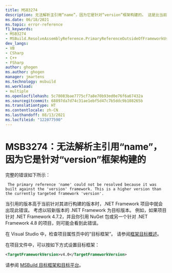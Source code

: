 ```yaml
---
title: MSB3274
description: 无法解析主引用“name”，因为它是针对“version”框架构建的。 这是比当前目标框架“version”更高的版本
ms.date: 06/18/2021
ms.topic: error-reference
f1_keywords:
- MSB3274
- MSBuild.ResolveAssemblyReference.PrimaryReferenceOutsideOfFrameworkUsingAttribute
dev_langs:
- VB
- CSharp
- C++
- FSharp
author: ghogen
ms.author: ghogen
manager: jmartens
ms.technology: msbuild
ms.workload:
- multiple
ms.openlocfilehash: 5c78083bae7775cf7a8e70b93ed0e76f6a67432a
ms.sourcegitcommit: 68897da7d74c31ae1ebf5d47c7b5ddc9b108265b
ms.translationtype: HT
ms.contentlocale: zh-CN
ms.lasthandoff: 08/13/2021
ms.locfileid: "122077590"
---
```

# <a name="msb3274-the-primary-reference-name-could-not-be-resolved-because-it-was-built-against-the-version-framework"></a>MSB3274：无法解析主引用“name”，因为它是针对“version”框架构建的

完整的错误如下所示：

```output
 The primary reference 'name' could not be resolved because it was built against the 'version' framework. This is a higher version than the currently targeted framework 'version'.
```

当引用的版本高于当前针对其进行构建的版本时，.NET Framework 项目中就会出现此错误。 考虑以较新版本的 .NET Framework 为目标版本。 例如，如果项目针对 .NET Framework 4.7.2，并且你引用 NuGet 包或另一个针对 .NET Framework 4.8 的项目，则可能会看到此错误。

在 Visual Studio 中，检查项目属性页中的“目标框架”。 请参阅[框架目标概述](../../ide/visual-studio-multi-targeting-overview.md#change-the-target-framework)。

在项目文件中，可以按如下方式设置目标框架：

```xml
<TargetFrameworkVersion>v4.0</TargetFrameworkVersion>
```

请参阅 [MSBuild 目标框架和目标平台](../msbuild-target-framework-and-target-platform.md)。

